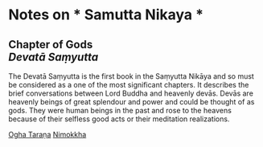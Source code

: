 # Notes on * Samutta Nikaya *

## Chapter of Gods<br>*Devatā Saṃyutta*

The Devatā Saṃyutta is the first book in the Saṃyutta Nikāya and so must be considered as a one of the most significant chapters. It describes the brief conversations between Lord Buddha and heavenly devās. Devās are heavenly beings of great splendour and power and could be thought of as gods. They were human beings in the past and rose to the heavens because of their selfless good acts or their meditation realizations.

[Ogha Taraṇa](SN001.md)
[Nimokkha](SN002.md)

